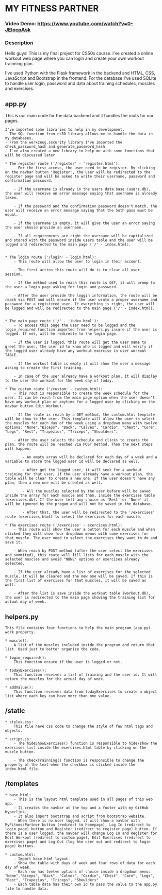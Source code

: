 # MY FITNESS PARTNER

### Video Demo: <https://www.youtube.com/watch?v=0-JElocpAsk>

### Description
Hello guys! This is my final project for CS50x course.
I've created a online workout web page where you can login and create your own workout trainning plan.

I've used Python with the Flask framework in the backend and HTML, CSS, JavaScript and Bootstrap in the frontend.
For the database I've used SQLite to handle user login, password and data about training schedules, muscles and exercises.

## app.py

This is our main code for the data backend and it handles the routs for our pages.

    I've imported some libraries to help in my development.
    - The SQL function from cs50 library allows me to handle the data in my databases.
    - From the werkzeug.security library I've imported the check_password_hash and generate_password_hash
    - I've also created a new library to help me with some functions that will be discussed later

    * The register route ('/register' - 'register.html'):
        - For the first access, the user need to be register. By clicking on the navbar button 'Register', the user will be redirected to the register page and will be asked to write their username, password and confirmation password.

        - If the username is already in the users data base (users.db), the user will receive an error message saying that username is already taken.

        - If the password and the confirmation password doesn't match, the user will receive an error message saying that the both pass must be equal.

        - If the username is empty, it will give the user an error saying the user should provide an username.

        - If all requirements are right the username will be capitalized and stored with the password inside users table and the user will be logged and redirected to the main page ('/' - index.html).


    * The login route ('/login' - login.html):
        - This route will allow the user to login in their account.

        - The first action this route will do is to clear all user session.

        - If the method used to reach this route is GET, it will promp to the user a login page asking for login and password.

        - After the user provide the loggin information, the route will be reach via POST and will ensure if the user wrote a proper username and password for a registered user. If everything is right, the user will be logged and will be redirected to the main page ('/' - index.html).


    * The main page route ('/' - 'index.html'):
        - To access this page the user need to be logged and the login_required function imported from helpers.py insure if the user is logged. If not, will be redirecte to the login page.

        - If the user is logged, this route will get the user name to greet the user, the user id to know who is logged and will verify if the logged user already have any workout exercise in user workout TABLE.

        - If the workout table is empty it will show the user a message asking to create the first training.

        - In case of the user already have a workout plan, it will display to the user the workout for the week day of today.

    * The custom route ('/custom' - custom.html):
        - This rout is responsible to create the week schedule for the user. It can be reach from the main page option when the user doesn't have any workout plan or anytime for a logged user by clicking on the navbar button Edit Workout.

        - If the route is reach by a GET method, the custom.html template will be show to the user. This template will allow the user to select the muscles for each day of the week using a dropdown menu with twelve options: "None","Biceps", "Back", "Calves", "Cardio", "Chest", "Core", "Legs", "Rest", "Trapezius", "Triceps", "Shoulders".

        - After the user selects the schedule and clicks to create the plan, the route will be reached via POST method. Then the next steps will happen:

            - An empty array will be declared for each day of a week and a variable to store the logged user id will be declared as well.

            - After get the logged user, it will seek for a workout training for that user, if the user already have a workout plan, the table will be clear to create a new one. If the user doesn't have any plan, then a new one will be created as well.

            - All the muscles selected by the user before will be saved inside the array for each muscle and than, inside the exercises table (exercises.db). If the user left any choice as 'Rest' or 'None' it will be ignored by the progam and will not be saved in the database.

            - After that, the user will be redirected to the '/exercises' route (exercises.html) to select the exercises for each muscle.

    * The exercises route ('/exercises' - exercises.html):
        - This route will show the user a button for each muscle and when clicked they will show four dropdown menus with some exercises for that muscle. The user need to select the exercises they want to do and save it.

        - When reach by POST method (after the user select the exercises and summited), this route will fill lists for each muscle with the selected muscles and avoid "NONE" options or exercises already selected.

        - If the user already have a list of exercises for the selected muscle, it will be cleared and the new one will be saved. If this is the first list of exercises for that muscles, it will be saved as well.

        - After the list is save inside the workout table (workout.db), the user is redirected to the main page showing the training list for actual day of week.


## helpers.py

    This file contains four functions to help the main program (app.py) work property.

    * muscle():
        A list of the muscles included inside the program and return that list. Used just to better organize the code.

    * login_required():
        This function ensure if the user is logged or not.

    * todayExercises():
        This function receives a list of training and the user id. It will return the muscles for the actual day of week.

    * addValue():
        This function receives data from todayExercises to create a object list where each key can have more than one value.

## /static

    * styles.css:
        This file have css code to change the style of few html tags and objects.

    * script.js:
        - The hideShowExercises() function is responsible to hide/show the exercises list inside the exercises.html table by clicking on the muscle button.

        - The checkTrainning() function is responsible to change the property of the text when the checkbox is clicked inside the index.html file.

## /templates

    * base.html:
        - This is the layout html tamplate used in all pages of this web app.
        - It creates the navbar at the top and a footer with my GitHub hyperlink.
        - It also import bootstrap and script from bootstrap website.
        - When there is no user logged, it will show a navbar with MyFitnessPartner button (redirect to homepage), Log In (redirect to login page) button and Register (redirect to register page) button. If there is a user logged, the navbar will change Log In and Register for Edit Workout (redirect to custom page), Edit Exercises (redirect to exercises page) and Log Out (log hte user out and redirect to login page) buttons.

    * custom.html:
        - Import base.html layout.
        - Show the table with days of week and four rows of data for each day of week.
        - Each row has twelve options of choice inside a dropdown menu: "None","Biceps", "Back", "Calves", "Cardio", "Chest", "Core", "Legs", "Rest", "Trapezius", "Triceps", "Shoulders"
        - Each table data has their own id to pass the value to the app.py file to handle data.
